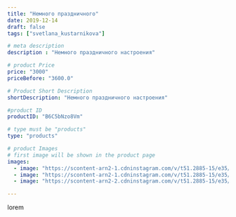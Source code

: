 ```yaml
---
title: "Немного праздничного"
date: 2019-12-14
draft: false
tags: ["svetlana_kustarnikova"]

# meta description
description : "Немного праздничного настроения"

# product Price
price: "3000"
priceBefore: "3600.0"

# Product Short Description
shortDescription: "Немного праздничного настроения"

#product ID
productID: "B6C5bNzo8Vm"

# type must be "products"
type: "products"

# product Images
# first image will be shown in the product page
images:
  - image: "https://scontent-arn2-1.cdninstagram.com/v/t51.2885-15/e35/75654069_531399047587931_8260872026707194658_n.jpg?se=7&tp=1&_nc_ht=scontent-arn2-1.cdninstagram.com&_nc_cat=111&_nc_ohc=d9UpNVT6tnsAX-UcAh3&ccb=7-4&oh=e483b88071e8275266d967432e9a9634&oe=6084928B&ig_cache_key=MjE5ODU3MjExNDI4NjcwNjczMg%3D%3D.2-ccb7-4"
  - image: "https://scontent-arn2-1.cdninstagram.com/v/t51.2885-15/e35/72267671_567574480470038_4965932914312810570_n.jpg?se=7&tp=1&_nc_ht=scontent-arn2-1.cdninstagram.com&_nc_cat=102&_nc_ohc=VJGUpCgIKLkAX_EeIVj&ccb=7-4&oh=b47671415c7e8d86e3a385204415b2d2&oe=6083BF2A&ig_cache_key=MjE5ODU3MjExNDI2OTgxMDkwOA%3D%3D.2-ccb7-4"
  - image: "https://scontent-arn2-2.cdninstagram.com/v/t51.2885-15/e35/76908725_185871595921964_418601485303138510_n.jpg?se=7&tp=1&_nc_ht=scontent-arn2-2.cdninstagram.com&_nc_cat=108&_nc_ohc=pu-7pY7xFSYAX_V-vma&ccb=7-4&oh=10ef867f7a480377b21d34c1e9896c3f&oe=6081752A&ig_cache_key=MjE5ODU3MjExNDI2MTU0NjQ2MA%3D%3D.2-ccb7-4"

---
```

lorem
